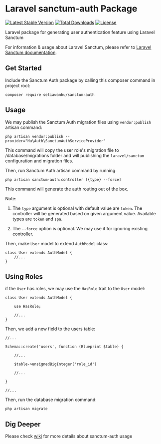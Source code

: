 # Laravel sanctum-auth Package
[![Latest Stable Version](https://poser.pugx.org/setiawanhu/sanctum-auth/v)](//packagist.org/packages/setiawanhu/sanctum-auth) [![Total Downloads](https://poser.pugx.org/setiawanhu/sanctum-auth/downloads)](//packagist.org/packages/setiawanhu/sanctum-auth) [![License](https://poser.pugx.org/setiawanhu/sanctum-auth/license)](//packagist.org/packages/setiawanhu/sanctum-auth) 

Laravel package for generating user authentication feature using Laravel Sanctum

For information & usage about Laravel Sanctum, please refer to [Laravel Sanctum documentation](https://laravel.com/docs/7.x/sanctum).

## Get Started

Include the Sanctum Auth package by calling this composer command in project root:

```
composer require setiawanhu/sanctum-auth
```

## Usage

We may publish the Sanctum Auth migration files using `vendor:publish` artisan command:

```
php artisan vendor:publish --provider="Hu\Auth\SanctumAuthServiceProvider"
``` 

This command will copy the user role's migration file to /database/migrations folder and will publishing the `laravel/sanctum` configuration and migration files.

Then, run Sanctum Auth artisan command by running:

```
php artisan sanctum-auth:controller [{type} --force]
```

This command will generate the auth routing out of the box.

Note:

1. The `type` argument is optional with default value are `token`. The controller will be generated based on given argument value. Available types are `token` and `spa`. 

2. The `--force` option is optional. We may use it for ignoring existing controller.

Then, make `User` model to extend `AuthModel` class:

```
class User extends AuthModel {
    //...
}
```

## Using Roles

if the `User` has roles, we may use the `HasRole` trait to the `User` model:

```
class User extends AuthModel {

    use HasRole;
    
    //...
}
```

Then, we add a new field to the users table:

```
//...

Schema::create('users', function (Blueprint $table) {

    //...
    
    $table->unsignedBigInteger('role_id')
    
    //...
    
}

//...
``` 

Then, run the database migration command:

```
php artisan migrate
```

## Dig Deeper

Please check [wiki](https://github.com/setiawanhu/sanctum-auth/wiki) for more details about sanctum-auth usage
